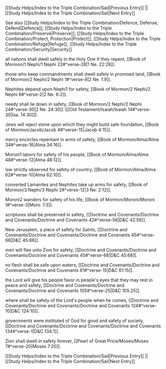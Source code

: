 [[Study Helps/Index to the Triple Combination/Sad|Previous Entry]]  ||  [[Study Helps/Index to the Triple Combination/Sail|Next Entry]]

 See also [[Study Helps/Index to the Triple Combination/Defence, Defense, Defend|Defence]]; [[Study Helps/Index to the Triple Combination/Preserve|Preserve]]; [[Study Helps/Index to the Triple Combination/Protect, Protection|Protect]]; [[Study Helps/Index to the Triple Combination/Refuge|Refuge]]; [[Study Helps/Index to the Triple Combination/Security|Security]]

 all nations shall dwell safely in the Holy One if they repent, [[Book of Mormon/1 Nephi/1 Nephi 22#^verse-28|1 Ne. 22:28]].

 those who keep commandments shall dwell safely in promised land, [[Book of Mormon/2 Nephi/2 Nephi 1#^verse-9|2 Ne. 1:9]].

 Nephites depend upon Nephi1 for safety, [[Book of Mormon/2 Nephi/2 Nephi 6#^verse-2|2 Ne. 6:2]].

 needy shall lie down in safety, [[Book of Mormon/2 Nephi/2 Nephi 24#^verse-30|2 Ne. 24:30]] ([[Old Testament/Isaiah/Isaiah 14#^verse-30|Isa. 14:30]]).

 Jews will reject stone upon which they might build safe foundation, [[Book of Mormon/Jacob/Jacob 4#^verse-15|Jacob 4:15]].

 mercy encircles repentant in arms of safety, [[Book of Mormon/Alma/Alma 34#^verse-16|Alma 34:16]].

 Moroni1 labors for safety of his people, [[Book of Mormon/Alma/Alma 48#^verse-12|Alma 48:12]].

 law strictly observed for safety of country, [[Book of Mormon/Alma/Alma 62#^verse-10|Alma 62:10]].

 converted Lamanites and Nephites take up arms for safety, [[Book of Mormon/3 Nephi/3 Nephi 2#^verse-12|3 Ne. 2:12]].

 Moroni2 wanders for safety of his life, [[Book of Mormon/Moroni/Moroni 1#^verse-3|Moro. 1:3]].

 scriptures shall be preserved in safety, [[Doctrine and Covenants/Doctrine and Covenants/Doctrine and Covenants 42#^verse-56|D&C 42:56]].

 New Jerusalem, a place of safety for Saints, [[Doctrine and Covenants/Doctrine and Covenants/Doctrine and Covenants 45#^verse-66|D&C 45:66]].

 men will flee unto Zion for safety, [[Doctrine and Covenants/Doctrine and Covenants/Doctrine and Covenants 45#^verse-68|D&C 45:68]].

 no flesh shall be safe upon waters, [[Doctrine and Covenants/Doctrine and Covenants/Doctrine and Covenants 61#^verse-15|D&C 61:15]].

 the Lord will give his people favor in people's eyes that they may rest in peace and safety, [[Doctrine and Covenants/Doctrine and Covenants/Doctrine and Covenants 105#^verse-25|D&C 105:25]].

 where shall be safety of the Lord's people when he comes, [[Doctrine and Covenants/Doctrine and Covenants/Doctrine and Covenants 124#^verse-10|D&C 124:10]].

 governments were instituted of God for good and safety of society, [[Doctrine and Covenants/Doctrine and Covenants/Doctrine and Covenants 134#^verse-1|D&C 134:1]].

 Zion shall dwell in safety forever, [[Pearl of Great Price/Moses/Moses 7#^verse-20|Moses 7:20]].

[[Study Helps/Index to the Triple Combination/Sad|Previous Entry]]  ||  [[Study Helps/Index to the Triple Combination/Sail|Next Entry]]